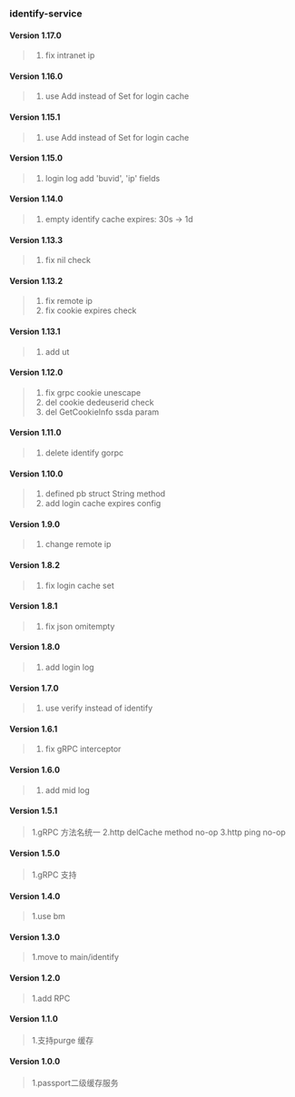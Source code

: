 ### identify-service

#### Version 1.17.0
> 1. fix intranet ip

#### Version 1.16.0
> 1. use Add instead of Set for login cache

#### Version 1.15.1
> 1. use Add instead of Set for login cache

#### Version 1.15.0
> 1. login log add 'buvid', 'ip' fields

#### Version 1.14.0
> 1. empty identify cache expires: 30s -> 1d

#### Version 1.13.3
> 1. fix nil check

#### Version 1.13.2
> 1. fix remote ip
> 2. fix cookie expires check

#### Version 1.13.1
> 1. add ut

#### Version 1.12.0
> 1. fix grpc cookie unescape
> 2. del cookie dedeuserid check
> 3. del GetCookieInfo ssda param

#### Version 1.11.0
> 1. delete identify gorpc

#### Version 1.10.0
> 1. defined pb struct String method
> 2. add login cache expires config

#### Version 1.9.0
> 1. change remote ip

#### Version 1.8.2
> 1. fix login cache set

#### Version 1.8.1
> 1. fix json omitempty

#### Version 1.8.0
> 1. add login log

#### Version 1.7.0
> 1. use verify instead of identify

#### Version 1.6.1
> 1. fix gRPC interceptor

#### Version 1.6.0
> 1. add mid log

#### Version 1.5.1
> 1.gRPC 方法名统一
> 2.http delCache method no-op
> 3.http ping no-op

#### Version 1.5.0
> 1.gRPC 支持

#### Version 1.4.0
> 1.use bm

#### Version 1.3.0
> 1.move to main/identify

#### Version 1.2.0
> 1.add RPC 

#### Version 1.1.0
> 1.支持purge 缓存

#### Version 1.0.0
> 1.passport二级缓存服务
